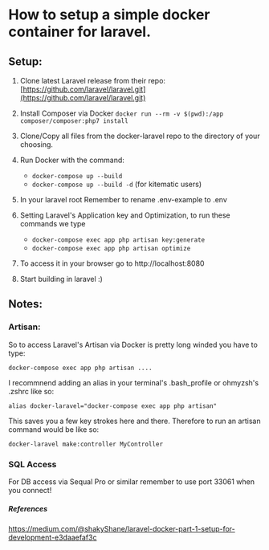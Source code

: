 # How to setup a simple docker container for laravel.

## Setup: 

1. Clone latest Laravel release from their repo: [https://github.com/laravel/laravel.git](https://github.com/laravel/laravel.git)

2. Install Composer via Docker 
	`docker run --rm -v $(pwd):/app composer/composer:php7 install`

3. Clone/Copy all files from the docker-laravel repo to the directory of your choosing.

4. Run Docker with the command:
	* `docker-compose up --build `
	* `docker-compose up --build -d` (for kitematic users)

5. In your laravel root Remember to rename .env-example to .env

6. Setting Laravel's Application key and Optimization, to run these commands we type
	* `docker-compose exec app php artisan key:generate`
	* `docker-compose exec app php artisan optimize`

6. To access it in your browser go to http://localhost:8080 

7. Start building in laravel :)


## Notes:

### Artisan: 

So to access Laravel's Artisan via Docker is pretty long winded you have to type:

`docker-compose exec app php artisan ....`

I recommnend adding an alias in your terminal's .bash_profile or ohmyzsh's .zshrc like so:

`alias docker-laravel="docker-compose exec app php artisan"`

This saves you a few key strokes here and there. Therefore to run an artisan command would be like so: 

`docker-laravel make:controller MyController`

### SQL Access
For DB access via Sequal Pro or similar remember to use port 33061 when you connect!






##### References
https://medium.com/@shakyShane/laravel-docker-part-1-setup-for-development-e3daaefaf3c


